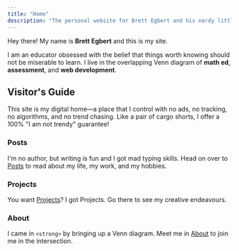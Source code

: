 ```yaml
---
title: "Home"
description: "The personal website for Brett Egbert and his nerdy little projects."
---
```


Hey there! My name is **Brett Egbert** and this is my site.

I am an educator obsessed with the belief that things worth knowing should not be miserable to learn. I live in the overlapping Venn diagram of **math ed**, **assessment**, and **web development**.

## Visitor's Guide

This site is my digital home—a place that I control with no ads, no tracking, no algorithms, and no trend chasing. Like a pair of cargo shorts, I offer a 100% "I am not trendy" guarantee!

### <i class="ph ph-text-columns"></i> Posts

I'm no author, but writing is fun and I got mad typing skills. Head on over to [Posts](/posts) to read about my life, my work, and my hobbies.

### <i class="ph ph-gear"></i> Projects

You want [Projects](/projects)? I got Projects. Go there to see my creative endeavours.

### <i class="ph ph-info"></i> About

I came in `<strong>` by bringing up a Venn diagram. Meet me in [About](/about) to join me in the intersection.
